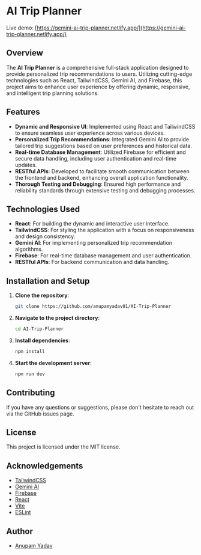 # AI Trip Planner
Live demo: [https://gemini-ai-trip-planner.netlify.app/](https://gemini-ai-trip-planner.netlify.app/)

## Overview
The **AI Trip Planner** is a comprehensive full-stack application designed to provide personalized trip recommendations to users. Utilizing cutting-edge technologies such as React, TailwindCSS, Gemini AI, and Firebase, this project aims to enhance user experience by offering dynamic, responsive, and intelligent trip planning solutions.

## Features
- **Dynamic and Responsive UI**: Implemented using React and TailwindCSS to ensure seamless user experience across various devices.
- **Personalized Trip Recommendations**: Integrated Gemini AI to provide tailored trip suggestions based on user preferences and historical data.
- **Real-time Database Management**: Utilized Firebase for efficient and secure data handling, including user authentication and real-time updates.
- **RESTful APIs**: Developed to facilitate smooth communication between the frontend and backend, enhancing overall application functionality.
- **Thorough Testing and Debugging**: Ensured high performance and reliability standards through extensive testing and debugging processes.

## Technologies Used
- **React**: For building the dynamic and interactive user interface.
- **TailwindCSS**: For styling the application with a focus on responsiveness and design consistency.
- **Gemini AI**: For implementing personalized trip recommendation algorithms.
- **Firebase**: For real-time database management and user authentication.
- **RESTful APIs**: For backend communication and data handling.

## Installation and Setup
1. **Clone the repository**:
   ```sh
   git clone https://github.com/anupamyadav01/AI-Trip-Planner
2. **Navigate to the project directory**:
   ```sh
   cd AI-Trip-Planner
3. **Install dependencies**:
   ```sh
   npm install
4. **Start the development server**:
   ```sh
   npm run dev
   ```

## Contributing
If you have any questions or suggestions, please don't hesitate to reach out via the GitHub issues page.    

## License
This project is licensed under the MIT license.

## Acknowledgements
- [TailwindCSS](https://tailwindcss.com/)
- [Gemini AI](https://gemini.ai/)
- [Firebase](https://firebase.google.com/)
- [React](https://reactjs.org/)
- [Vite](https://vitejs.dev/)
- [ESLint](https://eslint.org/)

## Author
- [Anupam Yadav](https://github.com/anupamyadav01)
